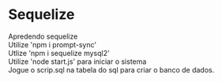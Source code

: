 # Sequelize
 Apredendo sequelize <br>
 Utilize 'npm i prompt-sync'<br>
 Utlize 'npm i sequelize mysql2'<br>
 Utilize 'node start.js' para iniciar o sistema <br>
 Jogue o scrip.sql na tabela do sql para criar o banco de dados.

